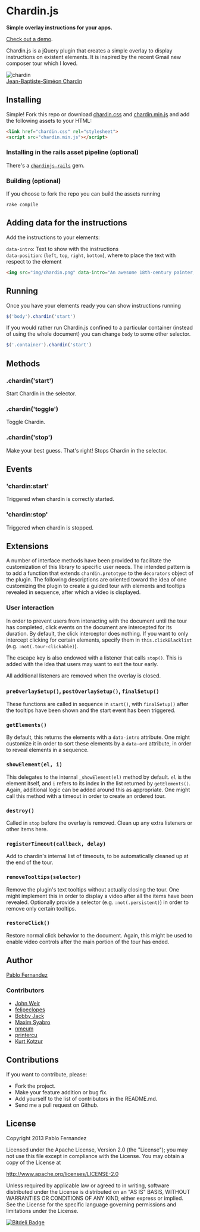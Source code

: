 # Chardin.js

**Simple overlay instructions for your apps.**

[Check out a demo](http://heelhook.github.com/chardin.js/).

Chardin.js is a jQuery plugin that creates a simple overlay to display instructions on existent elements. It is inspired by
the recent Gmail new composer tour which I loved.

![chardin](https://raw.github.com/heelhook/chardin.js/master/example/img/chardin.png "chardin")  
[Jean-Baptiste-Siméon Chardin](http://en.wikipedia.org/wiki/Jean-Baptiste-Sim%C3%A9on_Chardin)

## Installing

Simple! Fork this repo or download [chardin.css][0] and [chardin.min.js][1] and add the following assets to your HTML:

```HTML
<link href="chardin.css" rel="stylesheet">
<script src="chardin.min.js"></script>
```

### Installing in the rails asset pipeline (optional) 

There's a [`chardinjs-rails`](https://github.com/heelhook/chardin.js-rails) gem.

### Building (optional)

If you choose to fork the repo you can build the assets running

    rake compile


## Adding data for the instructions

Add the instructions to your elements:

`data-intro`: Text to show with the instructions  
`data-position`: (`left`, `top`, `right`, `bottom`), where to place the text with respect to the element

```HTML
<img src="img/chardin.png" data-intro="An awesome 18th-century painter, who found beauty in everyday, common things." data-position="right" />
```

## Running

Once you have your elements ready you can show instructions running

```Javascript
$('body').chardin('start')
```

If you would rather run Chardin.js confined to a particular container (instead of using the whole document) you can
change `body` to some other selector.

```Javascript
$('.container').chardin('start')
```

## Methods

### .chardin('start')

Start Chardin in the selector.

### .chardin('toggle')

Toggle Chardin.

### .chardin('stop')

Make your best guess. That's right! Stops Chardin in the selector.

## Events

### 'chardin:start'

Triggered when chardin is correctly started.

### 'chardin:stop'

Triggered when chardin is stopped.

## Extensions

A number of interface methods have been provided to facilitate the customization of this library to specific user needs. The intended pattern is to add a function that extends `chardin.prototype` to the `decorators` object of the plugin. The following descriptions are oriented toward the idea of one customizing the plugin to create a guided tour with elements and tooltips revealed in sequence, after which a video is displayed.

### User interaction

In order to prevent users from interacting with the document until the tour has completed, click events on the document are intercepted for its duration. By default, the click interceptor does nothing. If you want to only intercept clicking for certain elements, specify them in `this.clickBlacklist` (e.g. `:not(.tour-clickable)`).

The escape key is also endowed with a listener that calls `stop()`. This is added with the idea that users may want to exit the tour early.

All additional listeners are removed when the overlay is closed.

### `preOverlaySetup()`, `postOverlaySetup()`, `finalSetup()`

These functions are called in sequence in `start()`, with `finalSetup()` after the tooltips have been shown and the start event has been triggered.

### `getElements()`

By default, this returns the elements with a `data-intro` attribute. One might customize it in order to sort these elements by a `data-ord` attribute, in order to reveal elements in a sequence.

### `showElement(el, i)`

This delegates to the internal `_showElement(el)` method by default. `el` is the element itself, and `i` refers to its index in the list returned by `getElements()`. Again, additional logic can be added around this as appropriate. One might call this method with a timeout in order to create an ordered tour.

### `destroy()`

Called in `stop` before the overlay is removed. Clean up any extra listeners or other items here.

### `registerTimeout(callback, delay)`

Add to chardin's internal list of timeouts, to be automatically cleaned up at the end of the tour.

### `removeTooltips(selector)`

Remove the plugin's text tooltips without actually closing the tour. One might implement this in order to display a video after all the items have been revealed. Optionally provide a selector (e.g. `:not(.persistent)`) in order to remove only certain tooltips.

### `restoreClick()`

Restore normal click behavior to the document. Again, this might be used to enable video controls after the main portion of the tour has ended.

## Author

[Pablo Fernandez][2]

### Contributors

 * [John Weir](https://github.com/jweir)
 * [felipeclopes](https://github.com/felipeclopes)
 * [Bobby Jack](https://github.com/fiveminuteargument)
 * [Maxim Syabro](https://github.com/syabro)
 * [nmeum](https://github.com/nmeum)
 * [printercu](https://github.com/printercu)
 * [Kurt Kotzur](https://github.com/kurtkotzur)

## Contributions

If you want to contribute, please:

  * Fork the project.
  * Make your feature addition or bug fix.
  * Add yourself to the list of contributors in the README.md.
  * Send me a pull request on Github.

## License

Copyright 2013 Pablo Fernandez

Licensed under the Apache License, Version 2.0 (the "License");
you may not use this file except in compliance with the License.
You may obtain a copy of the License at

http://www.apache.org/licenses/LICENSE-2.0

Unless required by applicable law or agreed to in writing, software
distributed under the License is distributed on an "AS IS" BASIS,
WITHOUT WARRANTIES OR CONDITIONS OF ANY KIND, either express or implied.
See the License for the specific language governing permissions and
limitations under the License.

 [0]: https://github.com/heelhook/chardin.js/blob/master/chardin.css
 [1]: https://github.com/heelhook/chardin.js/blob/master/chardin.min.js
 [2]: https://github.com/heelhook


[![Bitdeli Badge](https://d2weczhvl823v0.cloudfront.net/heelhook/chardin.js/trend.png)](https://bitdeli.com/free "Bitdeli Badge")


